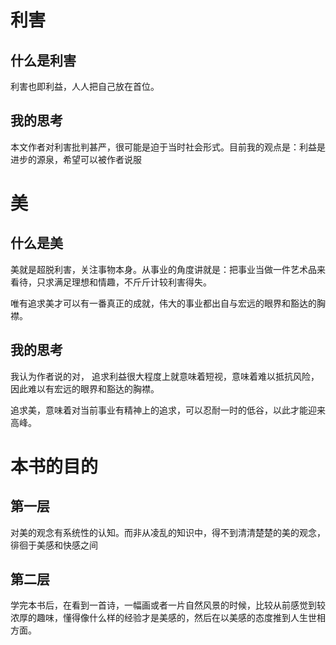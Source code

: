 # 利害

## 什么是利害

利害也即利益，人人把自己放在首位。

## 我的思考

本文作者对利害批判甚严，很可能是迫于当时社会形式。目前我的观点是：利益是进步的源泉，希望可以被作者说服









# 美

## 什么是美

美就是超脱利害，关注事物本身。从事业的角度讲就是：把事业当做一件艺术品来看待，只求满足理想和情趣，不斤斤计较利害得失。

唯有追求美才可以有一番真正的成就，伟大的事业都出自与宏远的眼界和豁达的胸襟。

## 我的思考

我认为作者说的对， 追求利益很大程度上就意味着短视，意味着难以抵抗风险，因此难以有宏远的眼界和豁达的胸襟。

追求美，意味着对当前事业有精神上的追求，可以忍耐一时的低谷，以此才能迎来高峰。









# 本书的目的

## 第一层

对美的观念有系统性的认知。而非从凌乱的知识中，得不到清清楚楚的美的观念，徘徊于美感和快感之间



## 第二层

学完本书后，在看到一首诗，一幅画或者一片自然风景的时候，比较从前感觉到较浓厚的趣味，懂得像什么样的经验才是美感的，然后在以美感的态度推到人生世相方面。